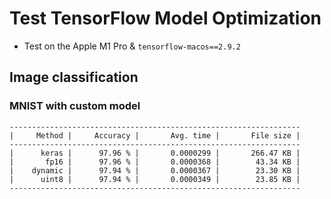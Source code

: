 # Test TensorFlow Model Optimization

- Test on the Apple M1 Pro & `tensorflow-macos==2.9.2`

## Image classification

### MNIST with custom model

```
-----------------------------------------------------------------
|     Method |     Accuracy |       Avg. time |       File size |
-----------------------------------------------------------------
|      keras |      97.96 % |       0.0000299 |       266.47 KB |
|       fp16 |      97.96 % |       0.0000368 |        43.34 KB |
|    dynamic |      97.94 % |       0.0000367 |        23.30 KB |
|      uint8 |      97.94 % |       0.0000349 |        23.85 KB |
-----------------------------------------------------------------
```
